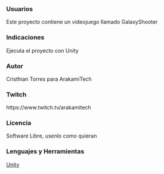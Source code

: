 <h3>Usuarios</h3>
Este proyecto contiene un videojuego llamado GalaxyShooter

<h3>Indicaciones</h3>
Ejecuta el proyecto con Unity

<h3>Autor</h3>
Cristhian Torres para ArakamiTech

<h3>Twitch</h3>
https://www.twitch.tv/arakamitech

<h3>Licencia</h3>
Software Libre, usenlo como quieran

<h3 align="left">Lenguajes y Herramientas</h3>
<p align="left"> 
  <a href="https://unity.com/es" target="_blank"> 
    Unity
  </a>
</p>
